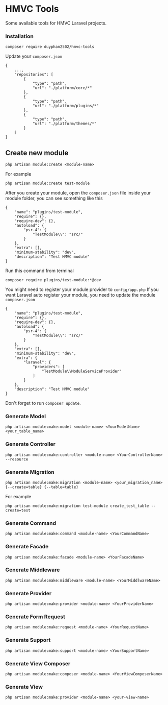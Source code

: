 # HMVC Tools
Some available tools for HMVC Laravel projects.

### Installation
```$xslt
composer require duyphan2502/hmvc-tools
```
Update your `composer.json`
```$xslt
{
    ...,
    "repositories": [
        {
            "type": "path",
            "url": "./platform/core/*"
        },
        {
            "type": "path",
            "url": "./platform/plugins/*"
        },
        {
            "type": "path",
            "url": "./platform/themes/*"
        }
    ]
}
```

## Create new module
```$xslt
php artisan module:create <module-name>
```
For example
```$xslt
php artisan module:create test-module
```
After you create your module, open the `composer.json` file inside your module folder, you can see something like this
```$xslt
{
    "name": "plugins/test-module",
    "require": {},
    "require-dev": {},
    "autoload": {
        "psr-4": {
            "TestModule\\": "src/"
        }
    },
    "extra": [],
    "minimum-stability": "dev",
    "description": "Test HMVC module"
}
```
Run this command from terminal
```$xslt
composer require plugins/test-module:*@dev
```
You might need to register your module provider to `config/app.php`
If you want Laravel auto register your module, you need to update the module `composer.json`
```$xslt
{
    "name": "plugins/test-module",
    "require": {},
    "require-dev": {},
    "autoload": {
        "psr-4": {
            "TestModule\\": "src/"
        }
    },
    "extra": [],
    "minimum-stability": "dev",
    "extra": {
        "laravel": {
            "providers": [
                "TestModule\\ModuleServiceProvider"
            ]
        }
    },
    "description": "Test HMVC module"
}
```
Don't forget to run `composer update`.

### Generate Model
```$xslt
php artisan module:make:model <module-name> <YourModelName> <your_table_name>
```

### Generate Controller
```$xslt
php artisan module:make:controller <module-name> <YourControllerName> --resource
```

### Generate Migration
```$xslt
php artisan module:make:migration <module-name> <your_migration_name> {--create=table} {--table=table}
```
For example
```$xslt
php artisan module:make:migration test-module create_test_table --create=test
```

### Generate Command
```$xslt
php artisan module:make:command <module-name> <YourCommandName>
```

### Generate Facade
```$xslt
php artisan module:make:facade <module-name> <YourFacadeName>
```

### Generate Middleware
```$xslt
php artisan module:make:middleware <module-name> <YourMiddlwareName>
```

### Generate Provider
```Provider
php artisan module:make:provider <module-name> <YourProviderName>
```

### Generate Form Request
```Provider
php artisan module:make:request <module-name> <YourRequestName>
```

### Generate Support
```Provider
php artisan module:make:support <module-name> <YourSupportName>
```

### Generate View Composer
```Provider
php artisan module:make:composer <module-name> <YourViewComposerName>
```

### Generate View
```Provider
php artisan module:make:provider <module-name> <your-view-name>
```

